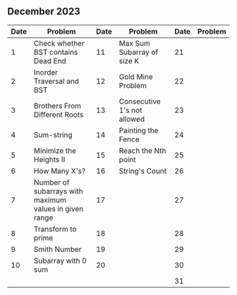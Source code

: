 ## December 2023

| Date | Problem                                                | Date | Problem                     | Date | Problem |
| ---- | ------------------------------------------------------ | ---- | --------------------------- | ---- | ------- |
| 1    | Check whether BST contains Dead End                    | 11   | Max Sum Subarray of size K  | 21   |         |
| 2    | Inorder Traversal and BST                              | 12   | Gold Mine Problem           | 22   |         |
| 3    | Brothers From Different Roots                          | 13   | Consecutive 1's not allowed | 23   |         |
| 4    | Sum-string                                             | 14   | Painting the Fence          | 24   |         |
| 5    | Minimize the Heights II                                | 15   | Reach the Nth point         | 25   |         |
| 6    | How Many X's?                                          | 16   | String's Count              | 26   |         |
| 7    | Number of subarrays with maximum values in given range | 17   |                             | 27   |         |
| 8    | Transform to prime                                     | 18   |                             | 28   |         |
| 9    | Smith Number                                           | 19   |                             | 29   |         |
| 10   | Subarray with 0 sum                                    | 20   |                             | 30   |         |
|      |                                                        |      |                             | 31   |         |
